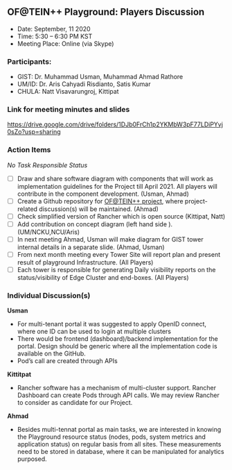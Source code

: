 ## OF@TEIN++ Playground: Players Discussion
* Date: September, 11 2020 
* Time: 5:30 – 6:30 PM KST
* Meeting Place: Online (via Skype)

### Participants:
*	GIST: 		Dr. Muhammad Usman, Muhammad Ahmad Rathore
*	UM/ID: 		Dr. Aris Cahyadi Risdianto, Satis Kumar
*	CHULA: 		Natt Visavarungroj, Kittipat

### Link for meeting minutes and slides
https://drive.google.com/drive/folders/1DJb0FrCh1p2YKMbW3pF77LDiPYvj0sZo?usp=sharing

### Action Items
*No	Task	Responsible	Status*
- [ ]	Draw and share software diagram with components that will work as implementation guidelines for the Project till April 2021. All players will contribute in the component development.	(Usman, Ahmad)	
- [ ]	Create a Github repository for [OF@TEIN++ project](https://github.com/OFTEIN-NET/OFTEIN-PlusPlus), where project-related discussion(s) will be maintained.  (Ahmad)
- [ ] Check simplified version of Rancher which is open source	(Kittipat, Natt)	
- [ ] Add contribution on concept diagram (left hand side ).	(UM/NCKU,NCU/Aris)
- [ ] In next meeting Ahmad, Usman will make diagram for GIST tower internal details in a separate slide. 	(Ahmad, Usman)
- [ ] From next month meeting every Tower Site will report plan and present result of playground Infrastructure. 	(All Players)
- [ ] Each tower is responsible for generating Daily visibility reports on the status/visibility of Edge Cluster and end-boxes. 	(All Players)

### Individual Discussion(s)
**Usman**
*	For multi-tenant portal it was suggested to apply OpenID connect, where one ID can be used to login at multiple clusters
*	There would be frontend (dashboard)/backend implementation for the portal. Design should be generic where all the implementation code is available on the GitHub.
*	Pod’s call are created through APIs

**Kittitpat**
*	Rancher software has a mechanism of multi-cluster support. Rancher Dashboard can create Pods through API calls. We may review Rancher to consider as candidate for our Project.

**Ahmad**
*	Besides multi-tennat portal as main tasks, we are interested in knowing the Playground resource status (nodes, pods, system metrics and application status) on regular basis from all sites. These measurements need to be stored in database, where it can be manipulated for analytics purposed.


